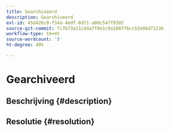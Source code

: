 ```yaml
---
title: Gearchiveerd
description: Gearchiveerd
exl-id: 45d426c0-f34a-4edf-8d71-a00c547f9302
source-git-commit: fc7b73a11cd4a7f0e1c9a1007f6cc52e96d7123b
workflow-type: tm+mt
source-wordcount: '5'
ht-degree: 40%

---
```


# Gearchiveerd

## Beschrijving {#description}

## Resolutie {#resolution}
